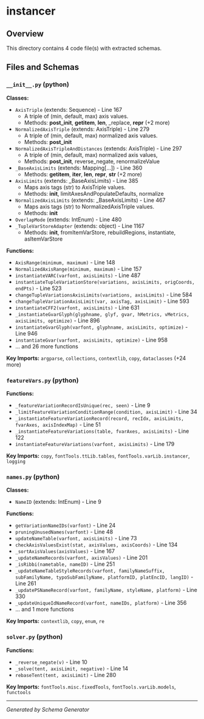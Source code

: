 # instancer

## Overview

This directory contains 4 code file(s) with extracted schemas.

## Files and Schemas

### `__init__.py` (python)

**Classes:**
- `AxisTriple` (extends: Sequence) - Line 167
  - A triple of (min, default, max) axis values.
  - Methods: __post_init__, __getitem__, __len__, _replace, __repr__ (+2 more)
- `NormalizedAxisTriple` (extends: AxisTriple) - Line 279
  - A triple of (min, default, max) normalized axis values.
  - Methods: __post_init__
- `NormalizedAxisTripleAndDistances` (extends: AxisTriple) - Line 297
  - A triple of (min, default, max) normalized axis values,
  - Methods: __post_init__, reverse_negate, renormalizeValue
- `_BaseAxisLimits` (extends: Mapping[...]) - Line 360
  - Methods: __getitem__, __iter__, __len__, __repr__, __str__ (+2 more)
- `AxisLimits` (extends: _BaseAxisLimits) - Line 385
  - Maps axis tags (str) to AxisTriple values.
  - Methods: __init__, limitAxesAndPopulateDefaults, normalize
- `NormalizedAxisLimits` (extends: _BaseAxisLimits) - Line 467
  - Maps axis tags (str) to NormalizedAxisTriple values.
  - Methods: __init__
- `OverlapMode` (extends: IntEnum) - Line 480
- `_TupleVarStoreAdapter` (extends: object) - Line 1167
  - Methods: __init__, fromItemVarStore, rebuildRegions, instantiate, asItemVarStore

**Functions:**
- `AxisRange(minimum, maximum)` - Line 148
- `NormalizedAxisRange(minimum, maximum)` - Line 157
- `instantiateVARC(varfont, axisLimits)` - Line 487
- `instantiateTupleVariationStore(variations, axisLimits, origCoords, endPts)` - Line 523
- `changeTupleVariationsAxisLimits(variations, axisLimits)` - Line 584
- `changeTupleVariationAxisLimit(var, axisTag, axisLimit)` - Line 593
- `instantiateCFF2(varfont, axisLimits)` - Line 631
- `_instantiateGvarGlyph(glyphname, glyf, gvar, hMetrics, vMetrics, axisLimits, optimize)` - Line 896
- `instantiateGvarGlyph(varfont, glyphname, axisLimits, optimize)` - Line 946
- `instantiateGvar(varfont, axisLimits, optimize)` - Line 958
- ... and 26 more functions

**Key Imports:** `argparse`, `collections`, `contextlib`, `copy`, `dataclasses` (+24 more)

### `featureVars.py` (python)

**Functions:**
- `_featureVariationRecordIsUnique(rec, seen)` - Line 9
- `_limitFeatureVariationConditionRange(condition, axisLimit)` - Line 34
- `_instantiateFeatureVariationRecord(record, recIdx, axisLimits, fvarAxes, axisIndexMap)` - Line 51
- `_instantiateFeatureVariations(table, fvarAxes, axisLimits)` - Line 122
- `instantiateFeatureVariations(varfont, axisLimits)` - Line 179

**Key Imports:** `copy`, `fontTools.ttLib.tables`, `fontTools.varLib.instancer`, `logging`

### `names.py` (python)

**Classes:**
- `NameID` (extends: IntEnum) - Line 9

**Functions:**
- `getVariationNameIDs(varfont)` - Line 24
- `pruningUnusedNames(varfont)` - Line 48
- `updateNameTable(varfont, axisLimits)` - Line 73
- `checkAxisValuesExist(stat, axisValues, axisCoords)` - Line 134
- `_sortAxisValues(axisValues)` - Line 167
- `_updateNameRecords(varfont, axisValues)` - Line 201
- `_isRibbi(nametable, nameID)` - Line 251
- `_updateNameTableStyleRecords(varfont, familyNameSuffix, subFamilyName, typoSubFamilyName, platformID, platEncID, langID)` - Line 261
- `_updatePSNameRecord(varfont, familyName, styleName, platform)` - Line 330
- `_updateUniqueIdNameRecord(varfont, nameIDs, platform)` - Line 356
- ... and 1 more functions

**Key Imports:** `contextlib`, `copy`, `enum`, `re`

### `solver.py` (python)

**Functions:**
- `_reverse_negate(v)` - Line 10
- `_solve(tent, axisLimit, negative)` - Line 14
- `rebaseTent(tent, axisLimit)` - Line 280

**Key Imports:** `fontTools.misc.fixedTools`, `fontTools.varLib.models`, `functools`

---
*Generated by Schema Generator*